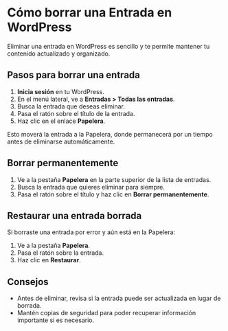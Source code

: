 # Cómo borrar una Entrada en WordPress

Eliminar una entrada en WordPress es sencillo y te permite mantener tu contenido actualizado y organizado.

## Pasos para borrar una entrada
1. **Inicia sesión** en tu WordPress.
2. En el menú lateral, ve a **Entradas > Todas las entradas**.
3. Busca la entrada que deseas eliminar.
4. Pasa el ratón sobre el título de la entrada.
5. Haz clic en el enlace **Papelera**.

Esto moverá la entrada a la Papelera, donde permanecerá por un tiempo antes de eliminarse automáticamente.

## Borrar permanentemente
1. Ve a la pestaña **Papelera** en la parte superior de la lista de entradas.
2. Busca la entrada que quieres eliminar para siempre.
3. Pasa el ratón sobre el título y haz clic en **Borrar permanentemente**.

## Restaurar una entrada borrada
Si borraste una entrada por error y aún está en la Papelera:
1. Ve a la pestaña **Papelera**.
2. Pasa el ratón sobre la entrada.
3. Haz clic en **Restaurar**.

## Consejos
- Antes de eliminar, revisa si la entrada puede ser actualizada en lugar de borrada.
- Mantén copias de seguridad para poder recuperar información importante si es necesario.

